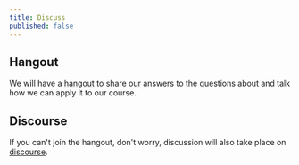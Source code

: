 ```yaml
---
title: Discuss
published: false
---
```


## Hangout

We will have a [hangout](https://unhangout.media.mit.edu/h/course-in-a-box) to share our answers to the questions about and talk how we can apply it to our course.

## Discourse

If you can't join the hangout, don't worry, discussion will also take place on [discourse](http://community.p2pu.org/).

